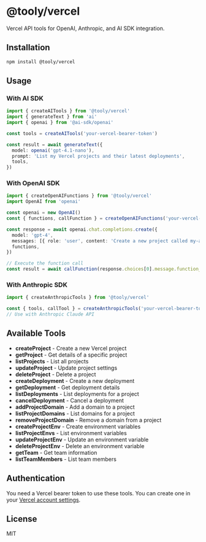 # @tooly/vercel

Vercel API tools for OpenAI, Anthropic, and AI SDK integration.

## Installation

```bash
npm install @tooly/vercel
```

## Usage

### With AI SDK

```typescript
import { createAITools } from '@tooly/vercel'
import { generateText } from 'ai'
import { openai } from '@ai-sdk/openai'

const tools = createAITools('your-vercel-bearer-token')

const result = await generateText({
  model: openai('gpt-4.1-nano'),
  prompt: 'List my Vercel projects and their latest deployments',
  tools,
})
```

### With OpenAI SDK

```typescript
import { createOpenAIFunctions } from '@tooly/vercel'
import OpenAI from 'openai'

const openai = new OpenAI()
const { functions, callFunction } = createOpenAIFunctions('your-vercel-bearer-token')

const response = await openai.chat.completions.create({
  model: 'gpt-4',
  messages: [{ role: 'user', content: 'Create a new project called my-app' }],
  functions,
})

// Execute the function call
const result = await callFunction(response.choices[0].message.function_call)
```

### With Anthropic SDK

```typescript
import { createAnthropicTools } from '@tooly/vercel'

const { tools, callTool } = createAnthropicTools('your-vercel-bearer-token')
// Use with Anthropic Claude API
```

## Available Tools

- **createProject** - Create a new Vercel project
- **getProject** - Get details of a specific project
- **listProjects** - List all projects
- **updateProject** - Update project settings
- **deleteProject** - Delete a project
- **createDeployment** - Create a new deployment
- **getDeployment** - Get deployment details
- **listDeployments** - List deployments for a project
- **cancelDeployment** - Cancel a deployment
- **addProjectDomain** - Add a domain to a project
- **listProjectDomains** - List domains for a project
- **removeProjectDomain** - Remove a domain from a project
- **createProjectEnv** - Create environment variables
- **listProjectEnvs** - List environment variables
- **updateProjectEnv** - Update an environment variable
- **deleteProjectEnv** - Delete an environment variable
- **getTeam** - Get team information
- **listTeamMembers** - List team members

## Authentication

You need a Vercel bearer token to use these tools. You can create one in your [Vercel account settings](https://vercel.com/account/tokens).

## License

MIT
